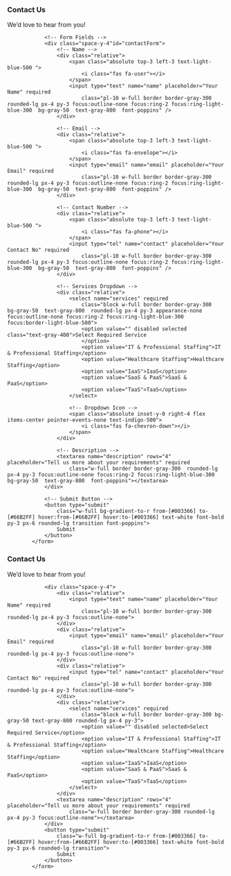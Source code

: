 <form  action="contact_form_handler.php" method="POST" class="bg-white  shadow-2xl rounded-2xl p-8 space-y-8 relative z-10">
                <!-- Heading -->
                <div class="text-center">
                    <h3 class="text-2xl font-semibold text-blue-800 font-poppins">
                        Contact Us
                    </h3>
                    <p class="text-gray-500  font-poppins">
                        We’d love to hear from you!
                    </p>
                </div>

                <!-- Form Fields -->
                <div class="space-y-4"id="contactForm">
                    <!-- Name -->
                    <div class="relative">
                        <span class="absolute top-3 left-3 text-light-blue-500 ">
                            <i class="fas fa-user"></i>
                        </span>
                        <input type="text" name="name" placeholder="Your Name" required
                            class="pl-10 w-full border border-gray-300  rounded-lg px-4 py-3 focus:outline-none focus:ring-2 focus:ring-light-blue-300  bg-gray-50  text-gray-800  font-poppins" />
                    </div>

                    <!-- Email -->
                    <div class="relative">
                        <span class="absolute top-3 left-3 text-light-blue-500 ">
                            <i class="fas fa-envelope"></i>
                        </span>
                        <input type="email" name="email" placeholder="Your Email" required
                            class="pl-10 w-full border border-gray-300  rounded-lg px-4 py-3 focus:outline-none focus:ring-2 focus:ring-light-blue-300  bg-gray-50  text-gray-800  font-poppins" />
                    </div>

                    <!-- Contact Number -->
                    <div class="relative">
                        <span class="absolute top-3 left-3 text-light-blue-500 ">
                            <i class="fas fa-phone"></i>
                        </span>
                        <input type="tel" name="contact" placeholder="Your Contact No" required
                            class="pl-10 w-full border border-gray-300 rounded-lg px-4 py-3 focus:outline-none focus:ring-2 focus:ring-light-blue-300  bg-gray-50  text-gray-800  font-poppins" />
                    </div>

                    <!-- Services Dropdown -->
                    <div class="relative">
                        <select name="services" required
                            class="block w-full border border-gray-300  bg-gray-50  text-gray-800  rounded-lg px-4 py-3 appearance-none focus:outline-none focus:ring-2 focus:ring-light-blue-300  focus:border-light-blue-500">
                            <option value="" disabled selected class="text-gray-400">Select Required Service
                            </option>
                            <option value="IT & Professional Staffing">IT & Professional Staffing</option>
                            <option value="Healthcare Staffing">Healthcare Staffing</option>
                            <option value="IaaS">IaaS</option>
                            <option value="SaaS & PaaS">SaaS & PaaS</option>
                            <option value="TaaS">TaaS</option>
                        </select>

                        <!-- Dropdown Icon -->
                        <span class="absolute inset-y-0 right-4 flex items-center pointer-events-none text-indigo-500">
                            <i class="fas fa-chevron-down"></i>
                        </span>
                    </div>

                    <!-- Description -->
                    <textarea name="description" rows="4" placeholder="Tell us more about your requirements" required
                        class="w-full border border-gray-300  rounded-lg px-4 py-3 focus:outline-none focus:ring-2 focus:ring-light-blue-300  bg-gray-50  text-gray-800  font-poppins"></textarea>
                </div>

                <!-- Submit Button -->
                <button type="submit"
                    class="w-full bg-gradient-to-r from-[#003366] to-[#66B2FF] hover:from-[#66B2FF] hover:to-[#003366] text-white font-bold py-3 px-6 rounded-lg transition font-poppins">
                    Submit
                </button>
            </form>



 <form id="contactForm" class="bg-white shadow-2xl rounded-2xl p-8 space-y-8 relative z-10">
                <div class="text-center">
                    <h3 class="text-2xl font-semibold text-blue-800 font-poppins">Contact Us</h3>
                    <p class="text-gray-500 font-poppins">We’d love to hear from you!</p>
                </div>

                <div class="space-y-4">
                    <div class="relative">
                        <input type="text" name="name" placeholder="Your Name" required
                            class="pl-10 w-full border border-gray-300 rounded-lg px-4 py-3 focus:outline-none">
                    </div>
                    <div class="relative">
                        <input type="email" name="email" placeholder="Your Email" required
                            class="pl-10 w-full border border-gray-300 rounded-lg px-4 py-3 focus:outline-none">
                    </div>
                    <div class="relative">
                        <input type="tel" name="contact" placeholder="Your Contact No" required
                            class="pl-10 w-full border border-gray-300 rounded-lg px-4 py-3 focus:outline-none">
                    </div>
                    <div class="relative">
                        <select name="services" required
                            class="block w-full border border-gray-300 bg-gray-50 text-gray-800 rounded-lg px-4 py-3">
                            <option value="" disabled selected>Select Required Service</option>
                            <option value="IT & Professional Staffing">IT & Professional Staffing</option>
                            <option value="Healthcare Staffing">Healthcare Staffing</option>
                            <option value="IaaS">IaaS</option>
                            <option value="SaaS & PaaS">SaaS & PaaS</option>
                            <option value="TaaS">TaaS</option>
                        </select>
                    </div>
                    <textarea name="description" rows="4" placeholder="Tell us more about your requirements" required
                        class="w-full border border-gray-300 rounded-lg px-4 py-3 focus:outline-none"></textarea>
                </div>
                <button type="submit"
                    class="w-full bg-gradient-to-r from-[#003366] to-[#66B2FF] hover:from-[#66B2FF] hover:to-[#003366] text-white font-bold py-3 px-6 rounded-lg transition">
                    Submit
                </button>
            </form>